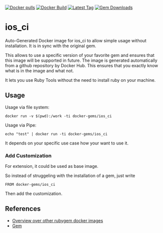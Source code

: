 [![Docker pulls](https://img.shields.io/docker/pulls/rubygem/ios_ci.svg)](https://hub.docker.com/r/rubygem/ios_ci/)
[![Docker Build](https://img.shields.io/docker/automated/rubygem/ios_ci.svg)](https://hub.docker.com/r/rubygem/ios_ci/)
[![Latest Tag](https://img.shields.io/github/tag/docker-rubygem/ios_ci.svg)](https://hub.docker.com/r/rubygem/ios_ci/)
[![Gem Downloads](https://img.shields.io/gem/dt/ios_ci.svg)](https://rubygems.org/gems/ios_ci/)
# ios_ci

Auto-Generated Docker image for ios_ci to allow simple usage without installation.
It is in sync with the original gem.

This allows to use a specific version of your favorite gem and ensures that this image will be supported in future.
The image is generated automatically from a github repository by Docker Hub.
This ensures that you exactly know what is in the image and what not.

It lets you use Ruby Tools without the need to install ruby on your machine.

## Usage

Usage via file system:

`docker run -v $(pwd):/work -ti docker-gems/ios_ci`

Usage via Pipe:

`echo "test" | docker run -ti docker-gems/ios_ci`

It depends on your specific use case how your want to use it.

### Add Customization

For extension, it could be used as base image.

So instead of struggeling with the installation of a gem, just write

`FROM docker-gems/ios_ci`

Then add the customization.

## References

 - [Overview over other rubygem docker images](https://github.com/thinkbot/docker-rubygem)
 - [Gem](https://rubygems.org/gems/ios_ci/)
